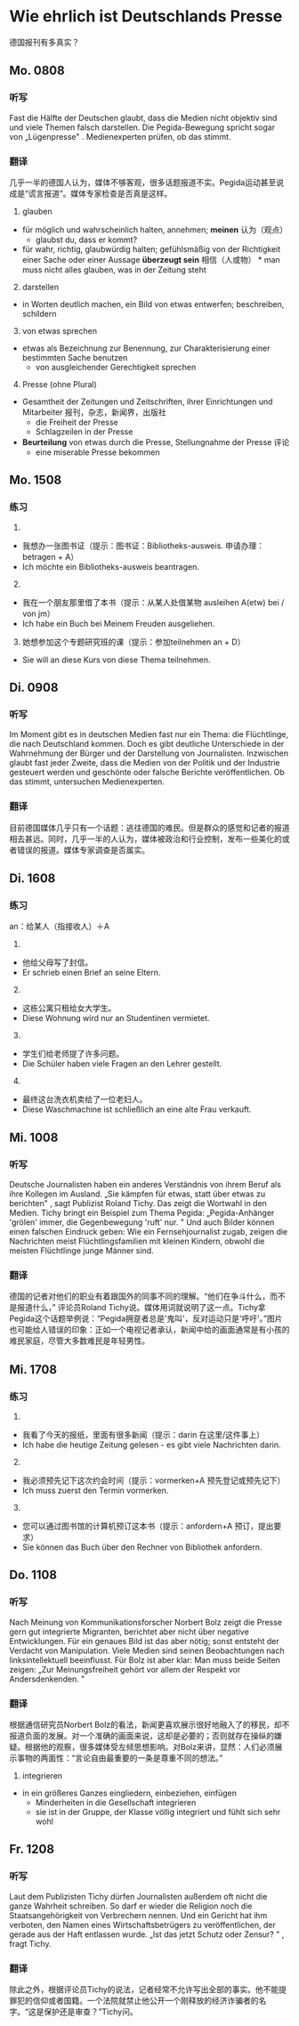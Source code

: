 Wie ehrlich ist Deutschlands Presse
==========
德国报刊有多真实？

## Mo. 0808

### 听写

Fast die Hälfte der Deutschen glaubt, dass die Medien nicht objektiv sind und viele Themen falsch darstellen. Die Pegida-Bewegung spricht sogar von „Lügenpresse" . Medienexperten prüfen, ob das stimmt.

### 翻译

几乎一半的德国人认为，媒体不够客观，很多话题报道不实。Pegida运动甚至说成是“谎言报道”。媒体专家检查是否真是这样。

1. glauben
  * für möglich und wahrscheinlich halten, annehmen; **meinen** 认为（观点）
    * glaubst du, dass er kommt?
  *  für wahr, richtig, glaubwürdig halten; gefühlsmäßig von der Richtigkeit einer Sache oder einer Aussage **überzeugt sein** 相信（人或物）
    * man muss nicht alles glauben, was in der Zeitung steht
2. darstellen
  * in Worten deutlich machen, ein Bild von etwas entwerfen; beschreiben, schildern
3. von etwas sprechen
  * etwas als Bezeichnung zur Benennung, zur Charakterisierung einer bestimmten Sache benutzen
    * von ausgleichender Gerechtigkeit sprechen
4. Presse (ohne Plural)
  * Gesamtheit der Zeitungen und Zeitschriften, ihrer Einrichtungen und Mitarbeiter 报刊，杂志，新闻界，出版社
    * die Freiheit der Presse
    * Schlagzeilen in der Presse
  * **Beurteilung** von etwas durch die Presse, Stellungnahme der Presse 评论
    * eine miserable Presse bekommen

## Mo. 1508

### 练习

1.
* 我想办一张图书证（提示：图书证：Bibliotheks-ausweis. 申请办理：betragen + A）
* Ich möchte ein Bibliotheks-ausweis beantragen.

2.
* 我在一个朋友那里借了本书（提示：从某人处借某物 ausleihen A(etw)  bei  /  von jm）
* Ich habe ein Buch bei Meinem Freuden ausgeliehen.

3. 她想参加这个专题研究班的课（提示：参加teilnehmen an + D）
* Sie will an diese Kurs von diese Thema teilnehmen.

## Di. 0908

### 听写

Im Moment gibt es in deutschen Medien fast nur ein Thema: die Flüchtlinge, die nach Deutschland kommen. Doch es gibt deutliche Unterschiede in der Wahrnehmung der Bürger und der Darstellung von Journalisten. Inzwischen glaubt fast jeder Zweite, dass die Medien von der Politik und der Industrie gesteuert werden und geschönte oder falsche Berichte veröffentlichen. Ob das stimmt, untersuchen Medienexperten.

### 翻译

目前德国媒体几乎只有一个话题：逃往德国的难民。但是群众的感觉和记者的报道相去甚远。同时，几乎一半的人认为，媒体被政治和行业控制，发布一些美化的或者错误的报道。媒体专家调查是否属实。

## Di. 1608

### 练习

an：给某人（指接收人）＋A

1.
* 他给父母写了封信。
* Er schrieb einen Brief an seine Eltern.

2.
* 这栋公寓只租给女大学生。
* Diese Wohnung wird nur an Studentinen vermietet.

3.
* 学生们给老师提了许多问题。
* Die Schüler haben viele Fragen an den Lehrer gestellt.

4.
* 最终这台洗衣机卖给了一位老妇人。
* Diese Waschmachine ist schließlich an eine alte Frau verkauft.

## Mi. 1008

### 听写

Deutsche Journalisten haben ein anderes Verständnis von ihrem Beruf als ihre Kollegen im Ausland. „Sie kämpfen für etwas, statt über etwas zu berichten" , sagt Publizist Roland Tichy. Das zeigt die Wortwahl in den Medien. Tichy bringt ein Beispiel zum Thema Pegida: „Pegida-Anhänger 'grölen' immer, die Gegenbewegung 'ruft' nur. " Und auch Bilder können einen falschen Eindruck geben: Wie ein Fernsehjournalist zugab, zeigen die Nachrichten meist Flüchtlingsfamilien mit kleinen Kindern, obwohl die meisten Flüchtlinge junge Männer sind.

### 翻译

德国的记者对他们的职业有着跟国外的同事不同的理解。“他们在争斗什么，而不是报道什么，”  评论员Roland Tichy说。媒体用词就说明了这一点。Tichy拿Pegida这个话题举例说：“Pegida拥趸者总是'鬼叫'，反对运动只是'呼吁'。”图片也可能给人错误的印象：正如一个电视记者承认，新闻中给的画面通常是有小孩的难民家庭，尽管大多数难民是年轻男性。

## Mi. 1708

### 练习

1.
* 我看了今天的报纸，里面有很多新闻（提示：darin 在这里/这件事上）
* Ich habe die heutige Zeitung gelesen - es gibt viele Nachrichten darin.

2.
* 我必须预先记下这次约会时间（提示：vormerken+A 预先登记或预先记下）
* Ich muss zuerst den Termin vormerken.

3.
* 您可以通过图书馆的计算机预订这本书（提示：anfordern+A 预订，提出要求）
* Sie können das Buch über den Rechner von Bibliothek anfordern.

## Do. 1108

### 听写

Nach Meinung von Kommunikationsforscher Norbert Bolz zeigt die Presse gern gut integrierte Migranten, berichtet aber nicht über negative Entwicklungen. Für ein genaues Bild ist das aber nötig; sonst entsteht der Verdacht von Manipulation. Viele Medien sind seinen Beobachtungen nach linksintellektuell beeinflusst. Für Bolz ist aber klar: Man muss beide Seiten zeigen: „Zur Meinungsfreiheit gehört vor allem der Respekt vor Andersdenkenden. "

### 翻译

根据通信研究员Norbert Bolz的看法，新闻更喜欢展示很好地融入了的移民，却不报道负面的发展。对一个准确的画面来说，这却是必要的；否则就存在操纵的嫌疑。根据他的观察，很多媒体受左倾思想影响。对Bolz来讲，显然：人们必须展示事物的两面性：“言论自由最重要的一条是尊重不同的想法。”

1. integrieren
  * in ein größeres Ganzes eingliedern, einbeziehen, einfügen
    * Minderheiten in die Gesellschaft integrieren
    * sie ist in der Gruppe, der Klasse völlig integriert und fühlt sich sehr wohl

## Fr. 1208

### 听写

Laut dem Publizisten Tichy dürfen Journalisten außerdem oft nicht die ganze Wahrheit schreiben. So darf er wieder die Religion noch die Staatsangehörigkeit von Verbrechern nennen. Und ein Gericht hat ihm verboten, den Namen eines Wirtschaftsbetrügers zu veröffentlichen, der gerade aus der Haft entlassen wurde. „Ist das jetzt Schutz oder Zensur? " , fragt Tichy.

### 翻译

除此之外，根据评论员Tichy的说法，记者经常不允许写出全部的事实。他不能提罪犯的信仰或者国籍。一个法院就禁止他公开一个刚释放的经济诈骗者的名字。“这是保护还是审查？”Tichy问。
